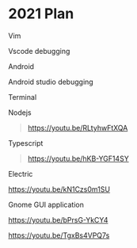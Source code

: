 # 2021 Plan

Vim

Vscode debugging

Android

Android studio debugging

Terminal

Nodejs

> https://youtu.be/RLtyhwFtXQA

Typescript

> https://youtu.be/hKB-YGF14SY

Electric

https://youtu.be/kN1Czs0m1SU

Gnome GUI application

https://youtu.be/bPrsG-YkCY4

https://youtu.be/TgxBs4VPQ7s